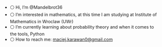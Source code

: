 - ⚪ Hi, I’m @Mandelbrot36
- ⚪ I’m interested in mathematics, at this time I am studying at Institute of Mathematics in Wroclaw (UWr)
- ⚪ I’m currently learning about probability theory and when it comes to the tools, Python
- ⚪ How to reach me:  maciej.karawan0@gmail.com

